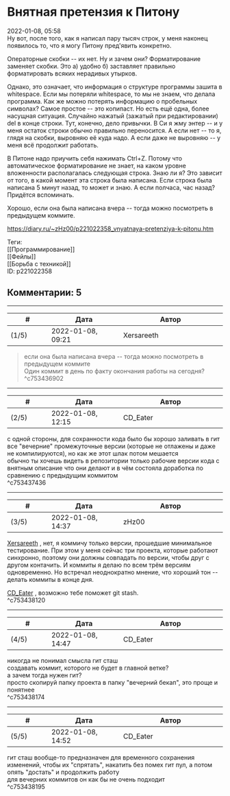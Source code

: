 Внятная претензия к Питону
==========================

  
2022-01-08, 05:58  
 Ну вот, после того, как я написал пару тысяч строк, у меня наконец появилось то, что я могу Питону пред'явить конкретно.   
   
 Операторные скобки -- их нет. Ну и зачем они? Форматирование заменяет скобки. Это а) удобно б) заставляет правильно форматировать всяких нерадивых утырков.   
   
 Однако, это означает, что информация о структуре программы зашита в whitespace. Если мы потеряли whitespace, то мы не знаем, что делала программа. Как же можно потерять информацию о пробельных символах? Самое простое -- это копипаст. Но есть ещё одна, более насущная ситуация. Случайно нажатый (зажатый при редактировании) del в конце строки. Тут, конечно, дело привычки. В Си я жму энтер -- и у меня остаток строки обычно правильно переносится. А если нет -- то я, глядя на скобки, выровняю её куда надо. А если даже не выровняю -- у меня всё продолжит работать.   
   
 В Питоне надо приучить себя нажимать Ctrl+Z. Потому что автоматическое форматирование не знает, на каком уровне вложенности располагалась следующая строка. Знаю ли я? Это зависит от того, в какой момент эта строка была написана. Если строка была написана 5 минут назад, то может и знаю. А если полчаса, час назад? Придётся вспоминать.   
   
 Хорошо, если она была написана вчера -- тогда можно посмотреть в предыдущем коммите.   
  
<https://diary.ru/~zHz00/p221022358_vnyatnaya-pretenziya-k-pitonu.htm>  
  
Теги:  
[[Программирование]]  
[[Фейлы]]  
[[Борьба с техникой]]  
ID: p221022358  


Комментарии: 5
--------------

  


---



|         #         |              Дата              |                     Автор                     |           ID           |
| --- | --- | --- | --- |
| (1/5) | 2022-01-08, 09:21 | Xersareeth | c753436902 |

  
 > если она была написана вчера -- тогда можно посмотреть в предыдущем коммите   
 Один коммит в день по факту окончания работы на сегодня?   
 ^c753436902

---



|         #         |              Дата              |                     Автор                     |           ID           |
| --- | --- | --- | --- |
| (2/5) | 2022-01-08, 12:15 | CD\_Eater | c753437436 |

  
 с одной стороны, для сохранности кода было бы хорошо заливать в гит все "вечерние" промежуточные версии (которые не отлажены и даже не компилируются), но как же этот шлак потом мешается   
 обычно ты хочешь видеть в репозитории только рабочие версии кода с внятным описание что они делают и в чём состояла доработка по сравнению с предыдущим коммитом   
 ^c753437436

---



|         #         |              Дата              |                     Автор                     |           ID           |
| --- | --- | --- | --- |
| (3/5) | 2022-01-08, 14:37 | zHz00 | c753438120 |

  
  [Xersareeth](https://BurrowDeclassified.diary.ru "One more fang")  , нет, я коммичу только версии, прошедшие минимальное тестирование. При этом у меня сейчас три проекта, которые работают синхронно, поэтому они должны совпадать по версии, чтобы друг с другом контачить. И коммиты я делаю по всем трём версиям одновременно. Но встречал неоднократно мнение, что хороший тон -- делать коммиты в конце дня.   
   
  [CD\_Eater](https://cd-eater.diary.ru "Записки ДискоЕда")  , возможно тебе поможет git stash.   
 ^c753438120

---



|         #         |              Дата              |                     Автор                     |           ID           |
| --- | --- | --- | --- |
| (4/5) | 2022-01-08, 14:47 | CD\_Eater | c753438174 |

  
 никогда не понимал смысла гит сташ   
 создавать коммит, которого не будет в главной ветке?   
 а зачем тогда нужен гит?   
 просто скопируй папку проекта в папку "вечерний бекап", это проще и понятнее   
 ^c753438174

---



|         #         |              Дата              |                     Автор                     |           ID           |
| --- | --- | --- | --- |
| (5/5) | 2022-01-08, 14:52 | CD\_Eater | c753438195 |

  
 гит сташ вообще-то предназначен для временного сохранения изменений, чтобы их "спрятать", накатить без помех гит пул, а потом опять "достать" и продолжить работу   
 для вечерних коммитов он как бы не очень подходит   
 ^c753438195